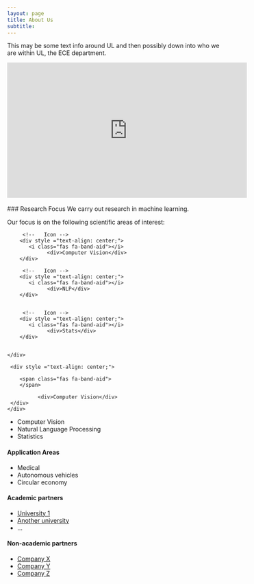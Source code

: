 ```yaml
---
layout: page
title: About Us
subtitle: 
---
```



This may be some text info around UL and then possibly down into who we are within UL, the ECE department.  

<div class="video-container">
<iframe style="display: block; margin: auto;" width="560" height="315" src="https://www.youtube.com/embed/a3y9r995C5w" title="YouTube video player" frameborder="0" allow="accelerometer; autoplay; clipboard-write; encrypted-media; gyroscope; picture-in-picture" allowfullscreen></iframe>
</div>
<!-- Add some space between video and text -->
<br>
### Research Focus
We carry out research in machine learning.

Our focus is on the following scientific areas of interest:

<!-- Set up icons -->
<div class="container-fluid">
   
   <div class="row" >
     
         <!--   Icon -->
        <div style ="text-align: center;">
           <i class="fas fa-band-aid"></i>
                 <div>Computer Vision</div>
        </div>
      
         <!--   Icon -->
        <div style ="text-align: center;">
           <i class="fas fa-band-aid"></i>
                 <div>NLP</div>
        </div>
      
      
         <!--   Icon -->
        <div style ="text-align: center;">
           <i class="fas fa-band-aid"></i>
                 <div>Stats</div>
        </div>
      
      
    </div>            
 </div>
 
 
 
 <div class="container-fluid">
   
   <div class="row" >
     
     <div style ="text-align: center;">
                   
        <span class="fas fa-band-aid"> 
        </span>
                   
              <div>Computer Vision</div>
     </div>
    </div>            
 </div>

- Computer Vision
- Natural Language Processing 
- Statistics 


#### Application Areas 
- Medical
- Autonomous vehicles
- Circular economy


#### Academic partners
- [University 1](https://www.ul.ie/)
- [Another university](https://www.ul.ie/)
- ...


#### Non-academic partners
- [Company X](https://www.ul.ie/)
- [Company Y](https://www.ul.ie/)
- [Company Z](https://www.ul.ie/)
